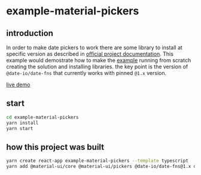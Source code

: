 # example-material-pickers

## introduction

In order to make date pickers to work there are some library to install at specific version as described in [official project documentation](https://material-ui-pickers.dev/getting-started/installation).
This example would demostrate how to make the [example](https://material-ui.com/components/pickers/#material-ui-pickers) running from scratch creating the solution and installing libraries.
the key point is the version of `@date-io/date-fns` that currently works with pinned `@1.x` version.

[live demo](https://codesandbox.io/s/github/devel0/example-material-pickers)

## start

```sh
cd example-material-pickers
yarn install
yarn start
```

## how this project was built

```sh
yarn create react-app example-material-pickers --template typescript
yarn add @material-ui/core @material-ui/pickers @date-io/date-fns@1.x date-fns
```
